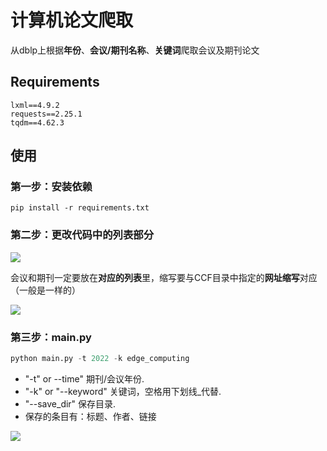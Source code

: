 # 计算机论文爬取

从dblp上根据**年份**、**会议/期刊名称**、**关键词**爬取会议及期刊论文

## Requirements

```text
lxml==4.9.2
requests==2.25.1
tqdm==4.62.3
```

## 使用

### 第一步：安装依赖

```shell
pip install -r requirements.txt
```

### 第二步：更改代码中的列表部分

![](D:\强化学习\论文收集\extract_papers\images\conf_and_jour.png)

会议和期刊一定要放在**对应的列表**里，缩写要与CCF目录中指定的**网址缩写**对应（一般是一样的）

![](D:\强化学习\论文收集\extract_papers\images\ccf.png)

### 第三步：main.py

```python
python main.py -t 2022 -k edge_computing
```

* "-t" or --time" 期刊/会议年份.
* "-k" or "--keyword" 关键词，空格用下划线_代替.
* "--save_dir" 保存目录.
* 保存的条目有：标题、作者、链接

![](D:\强化学习\论文收集\extract_papers\images\result.png)
